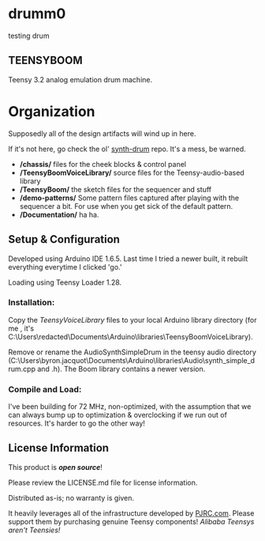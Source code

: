 # drumm0
testing drum

TEENSYBOOM
---
Teensy 3.2 analog emulation drum machine.

# Organization

Supposedly all of the design artifacts will wind up in here.

If it's not here, go check the ol' [synth-drum]() repo.  It's a mess, be warned.

* **/chassis/** files for the cheek blocks & control panel
* **/TeensyBoomVoiceLibrary/** source files for the Teensy-audio-based library
* **/TeensyBoom/** the sketch files for the sequencer and stuff
* **/demo-patterns/** Some pattern files captured after playing with the sequencer a bit.  For use when you get sick of the default pattern.
* **/Documentation/** ha ha.  

## Setup & Configuration

Developed using Arduino IDE 1.6.5.  Last time I tried a newer built, it rebuilt everything everytime I clicked 'go.'

Loading using Teensy Loader 1.28.

### Installation:

Copy the _TeensyVoiceLibrary_ files to your local Arduino library directory (for me , it's C:\Users\redacted\Documents\Arduino\libraries\TeensyBoomVoiceLibrary).

Remove or rename the AudioSynthSimpleDrum in the teensy audio directory (C:\Users\byron.jacquot\Documents\Arduino\libraries\Audio\synth_simple_drum.cpp and .h).  The Boom library contains a newer version.

### Compile and Load:

I've been building for 72 MHz, non-optimized, with the assumption that we can always bump up to optimization & overclocking if we run out of resources.  It's harder to go the other way!




License Information
-------------------

This product is _**open source**_!

Please review the LICENSE.md file for license information.

Distributed as-is; no warranty is given.

It heavily leverages all of the infrastructure developed by [PJRC.com](PJRC.com).  Please support them by purchasing genuine Teensy components!  _Alibaba Teensys aren't Teensies!_
